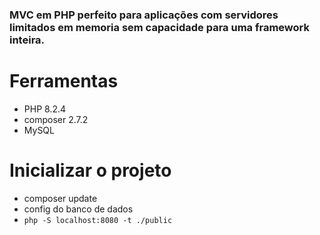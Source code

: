 <h3>MVC em PHP perfeito para aplicações com servidores limitados em memoria sem capacidade para uma framework inteira.</h3>

# Ferramentas
* PHP 8.2.4
* composer 2.7.2
* MySQL

# Inicializar o projeto
* composer update
* config do banco de dados
* ```php -S localhost:8080 -t ./public```
